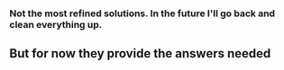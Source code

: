 ### Not the most refined solutions. In the future I'll go back and clean everything up. 
## But for now they provide the answers needed
